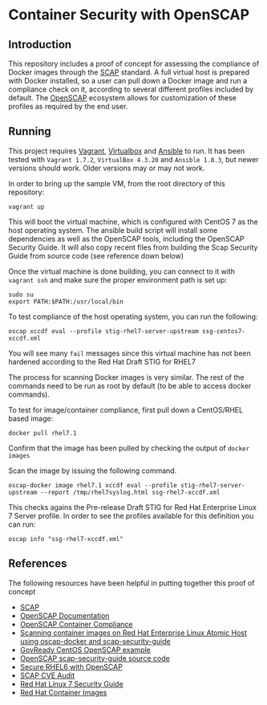 # Container Security with OpenSCAP

## Introduction

This repository includes a proof of concept for assessing the compliance of Docker images through the [SCAP](http://scap.nist.gov/) standard. A full virtual host is prepared with Docker installed, so a user can pull down a Docker image and run a compliance check on it, according to several different profiles included by default. The [OpenSCAP](http://open-scap.org/page/Main_Page) ecosystem allows for customization of these profiles as required by the end user. 

## Running

This project requires [Vagrant](https://www.vagrantup.com/), [Virtualbox](https://www.virtualbox.org/wiki/Downloads) and [Ansible](http://www.ansible.com) to run. It has been tested with `Vagrant 1.7.2`,  `VirtualBox 4.3.20` and `Ansible 1.8.3`, but newer versions should work. Older versions may or may not work. 

In order to bring up the sample VM, from the root directory of this repository: 

```
vagrant up
```

This will boot the virtual machine, which is configured with CentOS 7 as the host operating system. The ansible build script will install some dependencies as well as the OpenSCAP tools, including the OpenSCAP Security Guide. It will also copy recent files from building the Scap Security Guide from source code (see reference down below)

Once the virtual machine is done building, you can connect to it with `vagrant ssh` and make sure the proper environment path is set up:

```
sudo su
export PATH:$PATH:/usr/local/bin
```

To test compliance of the host operating system, you can run the following:

```
oscap xccdf eval --profile stig-rhel7-server-upstream ssg-centos7-xccdf.xml
```

You will see many `fail` messages since this virtual machine has not been hardened according to the Red Hat Draft STIG for RHEL7


The process for scanning Docker images is very similar. The rest of the commands need to be run as root by default (to be able to access docker commands).

To test for image/container compliance, first pull down a CentOS/RHEL based image:

```
docker pull rhel7.1
```

Confirm that the image has been pulled by checking the output of `docker images`

Scan the image by issuing the following command. 
```
oscap-docker image rhel7.1 xccdf eval --profile stig-rhel7-server-upstream --report /tmp/rhel7syslog.html ssg-rhel7-xccdf.xml
```

This checks agains the Pre-release Draft STIG for Red Hat Enterprise Linux 7 Server profile. In order to see the profiles available for this definition you can run:

```
oscap info "ssg-rhel7-xccdf.xml"
```


## References

The following resources have been helpful in putting together this proof of concept
 
* [SCAP](http://scap.nist.gov/)
* [OpenSCAP Documentation](http://www.open-scap.org/page/Documentation)
* [OpenSCAP Container Compliance](https://github.com/OpenSCAP/container-compliance) 
* [Scanning container images on Red Hat Enterprise Linux Atomic Host using oscap-docker and scap-security-guide](https://jlieskov.wordpress.com/2015/07/17/scanning-container-images-on-red-hat-enterprise-linux-atomic-host-v-7-using-oscap-docker-and-scap-security-guide/)
* [GovReady CentOS OpenSCAP example](https://github.com/GovReady/centos-openscap)
* [OpenSCAP scap-security-guide source code](https://github.com/OpenSCAP/scap-security-guide)
* [Secure RHEL6 with OpenSCAP](http://mrbluecoat.blogspot.com/2014/06/secure-rhel6-with-openscap.html)
* [SCAP CVE Audit](https://dazdaztech.wordpress.com/2014/02/07/scap-cve-audit/)
* [Red Hat Linux 7 Security Guide](https://linux.web.cern.ch/linux/centos7/docs/rhel/Red_Hat_Enterprise_Linux-7-Security_Guide-en-US.pdf)
* [Red Hat Container Images](https://access.redhat.com/search/#/container-images)

